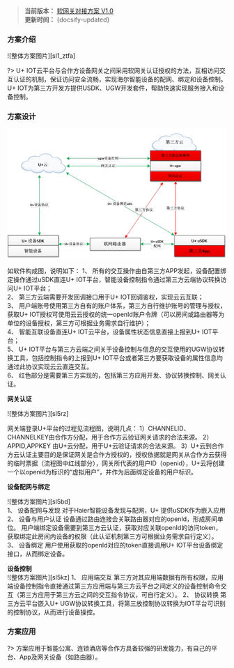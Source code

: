 
>**当前版本：** [软网关对接方案 V1.0](zh-cn/ChangeLog/sl5)   
**更新时间：** {docsify-updated} 




### 方案介绍

![整体方案图片][sl1_ztfa]  

?> U+ IOT云平台与合作方设备网关之间采用软网关认证授权的方法，互相访问交互认证的机制，保证访问安全流畅，实现海尔智能设备的配网、绑定和设备控制。  
U+ IOT为第三方开发方提供USDK、UGW开发套件，帮助快速实现服务接入和设备控制。


### 方案设计


![整体方案图片][sl5_rjgc] 


如软件构成图，说明如下：
1、	所有的交互操作由自第三方APP发起，设备配置绑定操作通过uSDK直连U+ IOT平台，智能设备控制指令通过第三方云端协议转换访问U+ IOT平台；<br/>
2、	第三方云端需要开发回调接口用于U+ IOT回调鉴权，实现云云互联；<br/>
3、	用户端账号使用第三方自有的账户体系，第三方自行维护账号的管理与授权，获取U+ IOT授权可使用云云授权的统一openId账户令牌（可以房间或路由器等为单位的设备授权，第三方可根据业务需求自行维护）；<br/>
4、	智能互联设备直连U+ IOT云平台，设备属性状态信息直接上报到U+ IOT平台；<br/>
5、	U+ IOT平台与第三方云端之间关于设备控制与信息的交互使用的UGW协议转换工具，包括控制指令的上报到U+ IOT平台或者第三方要获取设备的属性信息均通过此协议实现云云直连交互。<br/>
6、	红色部分是需要第三方实现的，包括第三方应用开发、协议转换控制、网关认证。




**网关认证**  


![整体方案图片][sl5rz]  

网关端登录U+平台的过程见流程图，说明几点：
1）CHANNELID、CHANNELKEY由合作方分配，用于合作方云验证网关请求的合法来源。
2）APPID,APPKEY 由U+云分配，用于U+云验证请求的合法来源。
3）U+云到合作方云认证主要目的是保证网关是合作方授权的，授权依据就是网关从合作方云获得的临时票据（流程图中红线部分），网关所代表的用户ID（openid），U+云将创建一个以openid为标识的“虚拟用户”，并作为后面绑定设备的用户标识。




**设备配网与绑定** 
 
![整体方案图片][sl5bd]  
1、	设备配网与发现
对于Haier智能设备发现与配网，U+ 提供uSDK作为嵌入应用
2、	设备与用户认证
设备通过路由连接会关联路由器对应的openId，形成房间单位。
用户端绑定设备需要到第三方云认证，获取对应关联openId的访问token，获取绑定此房间内设备的权限（此认证机制第三方可根据业务需求自行定义）。
3、	设备绑定
用户使用获取的openId对应的token直接调用U+ IOT平台设备绑定接口，从而绑定设备。


**设备控制**  
![整体方案图片][sl5kz] 
1、	应用端交互
第三方对其应用端数据有所有权限，应用端设备控制指令直接通过第三方应用端与第三方云平台之间定义的设备控制命令交互（第三方应用于第三方云之间的交互指令协议，可自行定义）。
2、	协议转换
第三方云平台嵌入U+ UGW协议转换工具，将第三放控制协议转换为IOT平台可识别的控制协议，从而进行设备操控。


### 方案应用

?>  方案应用于智能公寓、连锁酒店等合作方具备较强的研发能力，有自己的平台、App及网关设备（如路由器）。








<!-- 
## 功能流程 &emsp;
-->







[^-^]:常用图片注释
[sl1_ztfa]:_media/_Solutions/sl5ztfa.png  
[sl5rz]:_media/_Solutions/sl5rz.png  
[sl5bd]:_media/_Solutions/sl5bd.png  
[sl5kz]:_media/_Solutions/sl5kz.png 

[sl5_rjgc]:_media/_Solutions/sl5rjgc.png